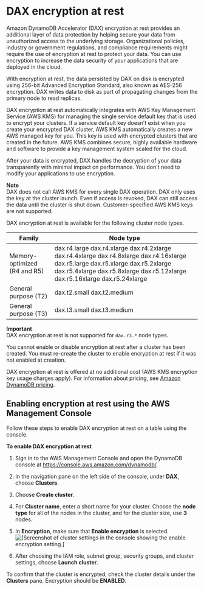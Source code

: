 # DAX encryption at rest<a name="DAXEncryptionAtRest"></a>

Amazon DynamoDB Accelerator \(DAX\) encryption at rest provides an additional layer of data protection by helping secure your data from unauthorized access to the underlying storage\. Organizational policies, industry or government regulations, and compliance requirements might require the use of encryption at rest to protect your data\. You can use encryption to increase the data security of your applications that are deployed in the cloud\. 

With encryption at rest, the data persisted by DAX on disk is encrypted using 256\-bit Advanced Encryption Standard, also known as AES\-256 encryption\. DAX writes data to disk as part of propagating changes from the primary node to read replicas\. 

DAX encryption at rest automatically integrates with AWS Key Management Service \(AWS KMS\) for managing the single service default key that is used to encrypt your clusters\. If a service default key doesn't exist when you create your encrypted DAX cluster, AWS KMS automatically creates a new AWS managed key for you\. This key is used with encrypted clusters that are created in the future\. AWS KMS combines secure, highly available hardware and software to provide a key management system scaled for the cloud\. 

After your data is encrypted, DAX handles the decryption of your data transparently with minimal impact on performance\. You don't need to modify your applications to use encryption\. 

**Note**  
DAX does not call AWS KMS for every single DAX operation\. DAX only uses the key at the cluster launch\. Even if access is revoked, DAX can still access the data until the cluster is shut down\. Customer\-specified AWS KMS keys are not supported\. 

DAX encryption at rest is available for the following cluster node types\.


| Family | Node type | 
| --- | --- | 
| Memory\-optimized \(R4 and R5\) |  dax\.r4\.large dax\.r4\.xlarge dax\.r4\.2xlarge dax\.r4\.4xlarge dax\.r4\.8xlarge dax\.r4\.16xlarge dax\.r5\.large dax\.r5\.xlarge dax\.r5\.2xlarge dax\.r5\.4xlarge dax\.r5\.8xlarge dax\.r5\.12xlarge dax\.r5\.16xlarge dax\.r5\.24xlarge  | 
| General purpose \(T2\) |  dax\.t2\.small dax\.t2\.medium  | 
| General purpose \(T3\) |  dax\.t3\.small dax\.t3\.medium  | 

**Important**  
DAX encryption at rest is not supported for `dax.r3.*` node types\. 

You cannot enable or disable encryption at rest after a cluster has been created\. You must re\-create the cluster to enable encryption at rest if it was not enabled at creation\. 

DAX encryption at rest is offered at no additional cost \(AWS KMS encryption key usage charges apply\)\. For information about pricing, see [Amazon DynamoDB pricing](https://aws.amazon.com/dynamodb/pricing)\.

## Enabling encryption at rest using the AWS Management Console<a name="dax.encryption.tutorial-console"></a>

Follow these steps to enable DAX encryption at rest on a table using the console\.

**To enable DAX encryption at rest**

1. Sign in to the AWS Management Console and open the DynamoDB console at [https://console\.aws\.amazon\.com/dynamodb/](https://console.aws.amazon.com/dynamodb/)\.

1.  In the navigation pane on the left side of the console, under **DAX**, choose **Clusters**\.

1.  Choose **Create cluster**\.

1. For **Cluster name**, enter a short name for your cluster\. Choose the **node type** for all of the nodes in the cluster, and for the cluster size, use **3** nodes\.

1. In **Encryption**, make sure that **Enable encryption** is selected\.  
![\[Screenshot of cluster settings in the console showing the enable encryption setting.\]](http://docs.aws.amazon.com/amazondynamodb/latest/developerguide/images/dax_encrypt.PNG)

1. After choosing the IAM role, subnet group, security groups, and cluster settings, choose **Launch cluster**\. 

To confirm that the cluster is encrypted, check the cluster details under the **Clusters** pane\. Encryption should be **ENABLED**\.